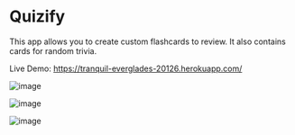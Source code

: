 # Quizify

This app allows you to create custom flashcards to review. It also contains cards for random trivia.

Live Demo: https://tranquil-everglades-20126.herokuapp.com/

![image](https://user-images.githubusercontent.com/43661059/62714888-0419b400-b9c5-11e9-98e9-36d9485216b7.png)

![image](https://user-images.githubusercontent.com/43661059/62715073-61156a00-b9c5-11e9-8124-4541d3f6c8fe.png)

![image](https://user-images.githubusercontent.com/43661059/62715136-84d8b000-b9c5-11e9-896a-d40d47ae8309.png)
